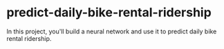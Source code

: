 # predict-daily-bike-rental-ridership
In this project, you'll build a neural network and use it to predict daily bike rental ridership. 
